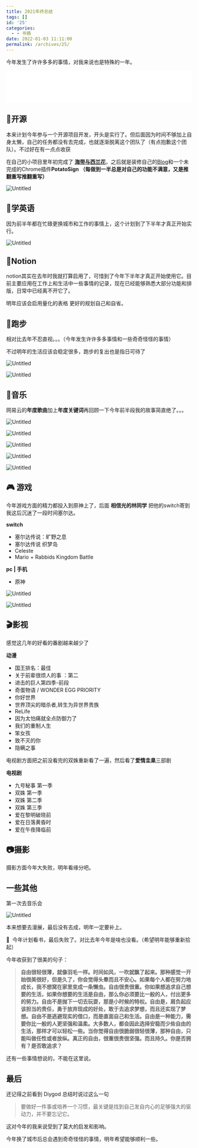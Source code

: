 ```yaml
---
title: 2021年终总结
tags: []
id: '25'
categories:
  - - 书摘
date: 2022-01-03 11:11:00
permalink: /archives/25/
---
```



今年发生了许许多多的事情，对我来说也是特殊的一年。
<!--more-->
<iframe frameborder="no" border="0" marginwidth="0" marginheight="0" width=100% height=86 src="//music.163.com/outchain/player?type=2&id=1366216050&auto=1&height=66"></iframe>

## 🍭开源

本来计划今年参与一个开源项目开发，开头是实行了。但后面因为时间不够加上自身太懒，自己的任务都没有去完成，也就逐渐脱离这个团队了（有点抱歉这个团队）。不过好在有一点点收获

在自己的小项目里年初完成了 [**海带与西兰花**](https://github.com/cleves0315/kelp-and-broccoli)，之后就是装修自己的[Blog](https://github.com/cleves0315/cleves0315.github.io)和一个未完成的Chrome插件**PotatoSign （每做到一半总是对自己的功能不满意，又是推翻重写推翻重写）**

![Untitled](/images/Untitled.png)

## 🍩学英语

因为前半年都在忙碌更换城市和工作的事情上，这个计划到了下半年才真正开始实行。

![Untitled](/images/Untitled%201.png)

## 📏Notion

notion其实在去年时我就打算启用了，可惜到了今年下半年才真正开始使用它。目前主要应用在工作上和生活中一些事情的记录，现在已经能够熟悉大部分功能和排版，日常中已经离不开它了。

明年应该会启用量化的表格 更好的规划自己和自省。

## 🏃跑步

相对比去年不忍直视。。。（今年发生许许多多事情和一些奇奇怪怪的事情）

不过明年的生活应该会稳定很多，跑步的复出也是指日可待了

![Untitled](/images/Untitled%202.png)

![Untitled](/images/Untitled%203.png)

## 🎸音乐

网易云的**年度歌曲**加上**年度关键词**再回顾一下今年前半段我的故事简直绝了。。。

![Untitled](/images/Untitled%204.png)

![Untitled](/images/Untitled%205.png)

![Untitled](/images/Untitled%206.png)

![Untitled](/images/Untitled%207.png)

![Untitled](/images/Untitled%208.png)

## 🎮 游戏

今年游戏方面的精力都投入到原神上了，后面 **相信光的林同学** 把他的switch寄到我这后沉迷了一段时间塞尔达。

**switch**

- 塞尔达传说：旷野之息
- 塞尔达传说 织梦岛
- Celeste
- Mario + Rabbids Kingdom Battle

**pc | 手机**

- 原神

![Untitled](/images/Untitled%209.png)

![Untitled](/images/Untitled%2010.png)

## 🎬影视

感觉这几年的好看的番剧越来越少了

**动漫**

- 国王排名：最佳
- 关于前辈很烦人的事 ：第二
- 进击的巨人第四季-前段
- 奇蛋物语 / WONDER EGG PRIORITY
- 你好世界
- 世界顶尖的暗杀者,转生为异世界贵族
- ReLife
- 因为太怕痛就全点防御力了
- 我们的重制人生
- 笨女孩
- 致不灭的你
- 隐瞒之事

电视剧方面把之前没看完的双姝重新看了一遍，然后看了**爱情圭臬**三部剧

**电视剧**

- 九号秘事 第一季
- 双姝 第一季
- 双姝 第二季
- 双姝 第三季
- 爱在黎明破晓前
- 爱在日落黄昏时
- 爱在午夜降临前

## 📷摄影

摄影方面今年大失败，明年看缘分吧。

## 一些其他

第一次去音乐会

![Untitled](/images/Untitled%2011.png)

本来想要去漫展，最后没有去成，明年一定要补上。

📕  今年计划看书，最后失败了。对比去年今年是啥也没看。（希望明年能够重新拾起）

今年收获到了很美的句子：

> **自由很轻很薄，就像羽毛一样。时间如风，一吹就飘了起来。那种感觉一开始很美很好，但是久了，你会觉得头晕而且不安心。如果每个人都在努力地成长，我不想窝在家里变成一条懒虫。自由很贵很重。你如果想追求自己想要的生活，如果你想要的生活是自由，那么你必须要比一般的人，付出更多的努力。自由不是抛下一切去玩耍，那是小时候的特权。自由是，肩负起应该担当的责任，勇于放弃现成的好处，敢于去追求梦想，而且还实现了梦想。自由不是逃避现实的借口，而是直面自己和生活。自由是一种能力，需要你比一般的人更坚强和温柔。大多数人，都会因此选择安稳而少些自由的生活，那样才可以轻松一些。当你觉得自由很脆弱很轻很薄，那种自由，只能叫做任性或者放纵。真正的自由，很重很贵很坚强。而且持久。你是否拥有？是否敢追求？**
>


还有一些事情想说的，不能在这里说。

## 最后

还记得之前看到 Diygod 总结时说过这么一句

> 要做好一件事或培养一个习惯，最关键是找到自己发自内心的足够强大的驱动力，并不要忘记它。
> 

这对今年的我来说受到了莫大的启发和影响。

今年换了城市后总会遇到奇奇怪怪的事情，明年希望能够顺利一些。
